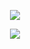 <p align="center">
<img src="https://streak-stats.demolab.com/?user=vanling&theme=flat&x=3"/>
</p>
<p align="center">
<img src="https://github-profile-trophy.vercel.app/?username=vanling&theme=flat&column=4&margin-w=18&margin-h=18"/>
</p>
